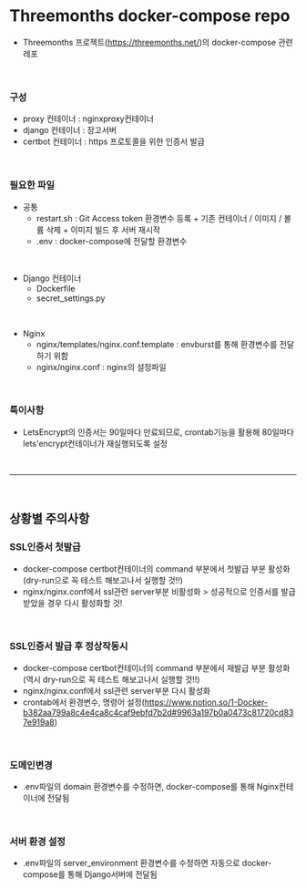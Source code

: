 # Threemonths docker-compose repo
- Threemonths 프로젝트(https://threemonths.net/)의 docker-compose 관련 레포

<br/>

### 구성
- proxy 컨테이너 : nginxproxy컨테이너
- django 컨테이너 : 장고서버
- certbot 컨테이너 : https 프로토콜을 위한 인증서 발급

<br/>

### 필요한 파일
- 공통
    - restart.sh : Git Access token 환경변수 등록 + 기존 컨테이너 / 이미지 / 볼륨 삭제 + 이미지 빌드 후 서버 재시작
    - .env : docker-compose에 전달할 환경변수

</br>

- Django 컨테이너
    - Dockerfile
    - secret_settings.py

</br>

- Nginx
    - nginx/templates/nginx.conf.template : envburst를 통해 환경변수를 전달하기 위함
    - nginx/nginx.conf : nginx의 설정파일


<br/>

### 특이사항
- LetsEncrypt의 인증서는 90일마다 만료되므로, crontab기능을 활용해 80일마다 lets'encrypt컨테이너가 재실행되도록 설정

<br/>

---

<br/>

## 상황별 주의사항

### SSL인증서 첫발급
- docker-compose certbot컨테이너의 command 부분에서 첫발급 부분 활성화(dry-run으로 꼭 테스트 해보고나서 실행할 것!!)
- nginx/nginx.conf에서 ssl관련 server부분 비활성화 > 성공적으로 인증서를 발급받았을 경우 다시 활성화할 것!

</br>

### SSL인증서 발급 후 정상작동시
- docker-compose certbot컨테이너의 command 부분에서 재발급 부분 활성화(역시 dry-run으로 꼭 테스트 해보고나서 실행할 것!!)
- nginx/nginx.conf에서 ssl관련 server부분 다시 활성화
- crontab에서 환경변수, 명령어 설정(https://www.notion.so/1-Docker-b382aa799a8c4e4ca8c4caf9ebfd7b2d#9963a197b0a0473c81720cd837e919a8)
        
</br>

### 도메인변경
- .env파일의 domain 환경변수를 수정하면, docker-compose를 통해 Nginx컨테이너에 전달됨

</br>

### 서버 환경 설정
- .env파일의 server_environment 환경변수를 수정하면 자동으로 docker-compose를 통해 Django서버에 전달됨

</br>



